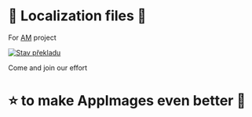# 🦉 Localization files 🦉
For [AM](https://github.com/ivan-hc/AM) project

[![Stav překladu](https://hosted.weblate.org/widget/am/am/open-graph.png)](https://hosted.weblate.org/engage/am/)

Come and join our effort
# ⭐ to make AppImages even better 🚀
